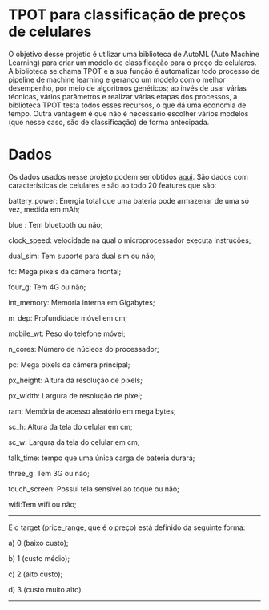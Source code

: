 # TPOT para classificação de preços de celulares
O objetivo desse projetio é utilizar uma biblioteca de AutoML (Auto Machine Learning) para criar um modelo de classificação para o preço de celulares. A biblioteca se chama TPOT e a sua função é automatizar todo processo de pipeline de machine learning e gerando um modelo com o melhor desempenho, por meio de algoritmos genéticos; ao invés de usar várias técnicas, vários parâmetros e realizar várias etapas dos processos, a biblioteca TPOT testa todos esses recursos, o que dá uma economia de tempo. Outra vantagem é que não é necessário escolher vários modelos (que nesse caso, são de classificação) de forma antecipada.

# Dados
Os dados usados nesse projeto podem ser obtidos [aqui](https://www.kaggle.com/datasets/iabhishekofficial/mobile-price-classification). São dados com características de celulares e são ao todo 20 features que são:

battery_power: Energia total que uma bateria pode armazenar de uma só vez, medida em mAh;

blue : Tem bluetooth ou não;

clock_speed: velocidade na qual o microprocessador executa instruções;

dual_sim: Tem suporte para dual sim ou não;

fc: Mega pixels da câmera frontal;

four_g: Tem 4G ou não;

int_memory: Memória interna em Gigabytes;

m_dep: Profundidade móvel em cm;

mobile_wt: Peso do telefone móvel;

n_cores: Número de núcleos do processador;

pc: Mega pixels da câmera principal;

px_height: Altura da resolução de pixels;

px_width: Largura de resolução de pixel;

ram: Memória de acesso aleatório em mega bytes;

sc_h: Altura da tela do celular em cm;

sc_w: Largura da tela do celular em cm;

talk_time: tempo que uma única carga de bateria durará;

three_g: Tem 3G ou não;

touch_screen: Possui tela sensível ao toque ou não;

wifi:Tem wifi ou não;

---



E o target (price_range, que é o preço) está definido da seguinte forma:

a) 0 (baixo custo);

b) 1 (custo médio);

c) 2 (alto custo);

d) 3 (custo muito alto).

---


